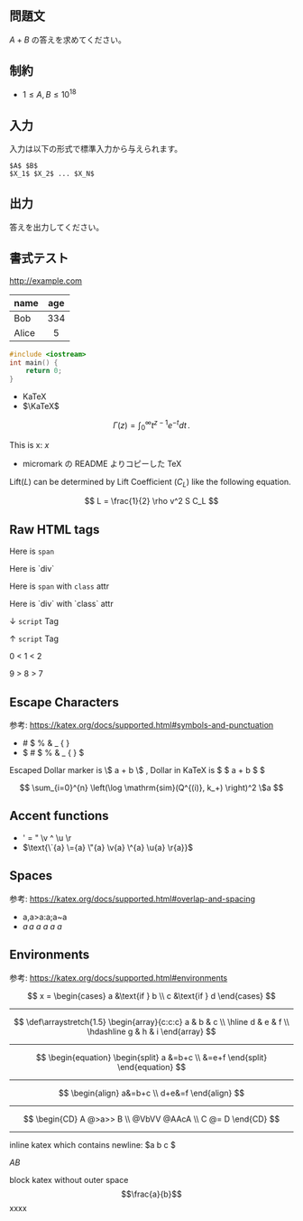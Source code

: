 ## 問題文

$A + B$ の答えを求めてください。

## 制約

- $1 \leq A, B \leq 10^{18}$

## 入力

入力は以下の形式で標準入力から与えられます。

```
$A$ $B$
$X_1$ $X_2$ ... $X_N$
```

## 出力

答えを出力してください。


## 書式テスト

http://example.com

| name | age |
|:-----|:---:|
| Bob  | 334 |
| Alice | 5  |

```cpp
#include <iostream>
int main() {
    return 0;
}
```

- KaTeX
- $\KaTeX$

$$
\Gamma(z) = \int_0^\infty t^{z-1}e^{-t}dt\,.
$$

This is x: $x$

- micromark の README よりコピーした TeX

Lift($L$) can be determined by Lift Coefficient ($C_L$) like the following equation.

$$
L = \frac{1}{2} \rho v^2 S C_L
$$

## Raw HTML tags

<span>Here is `span`</span>

<div>Here is `div`</div>

<span class="example-class">Here is `span` with `class` attr</div>

<div class="example-class">Here is `div` with `class` attr</div>

↓ `script` Tag
<script>
console.warn("XSS!! Hahahaha!!!!!!!!!!!");
</script>
↑ `script` Tag

0 < 1 < 2

9 > 8 > 7

## Escape Characters
参考: https://katex.org/docs/supported.html#symbols-and-punctuation

- \# \$ \% \& \_ \{ \}
- $ \# \$ \% \& \_ \{ \} $

Escaped Dollar marker is \\$ a + b \\$ , Dollar in KaTeX is $ \$ a + b \$ $

$$
\sum_{i=0}^{n} \left(\log \mathrm{sim}(Q^{(i)}, k_+) \right)^2 \$a
$$

## Accent functions

- \' \= \" \v \^ \u \r
- $\text{\`{a} \={a} \"{a} \v{a} \^{a} \u{a} \r{a}}$

## Spaces

参考: https://katex.org/docs/supported.html#overlap-and-spacing

- a\,a\>a\:a\;a~a
- $a\,a\>a\:a\;a~a$

## Environments
参考: https://katex.org/docs/supported.html#environments

$$
x = \begin{cases}
   a &\text{if } b \\
   c &\text{if } d
\end{cases}
$$

---

$$
\def\arraystretch{1.5}
   \begin{array}{c:c:c}
   a & b & c \\ \hline
   d & e & f \\
   \hdashline
   g & h & i
\end{array}
$$

---

$$
\begin{equation}
\begin{split}
    a &=b+c \\
      &=e+f
\end{split}
\end{equation}
$$

---

$$
\begin{align}
   a&=b+c \\
   d+e&=f
\end{align}
$$

---

$$
\begin{CD}
   A @>a>> B   \\
@VbVV    @AAcA \\
   C   @=  D
\end{CD}
$$

---

inline katex which contains newline: $a
b
c
$

$A$$B$

block katex without outer space$$\frac{a}{b}$$xxxx
